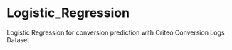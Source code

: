 # Logistic_Regression
Logistic Regression for conversion prediction with Criteo Conversion Logs Dataset
